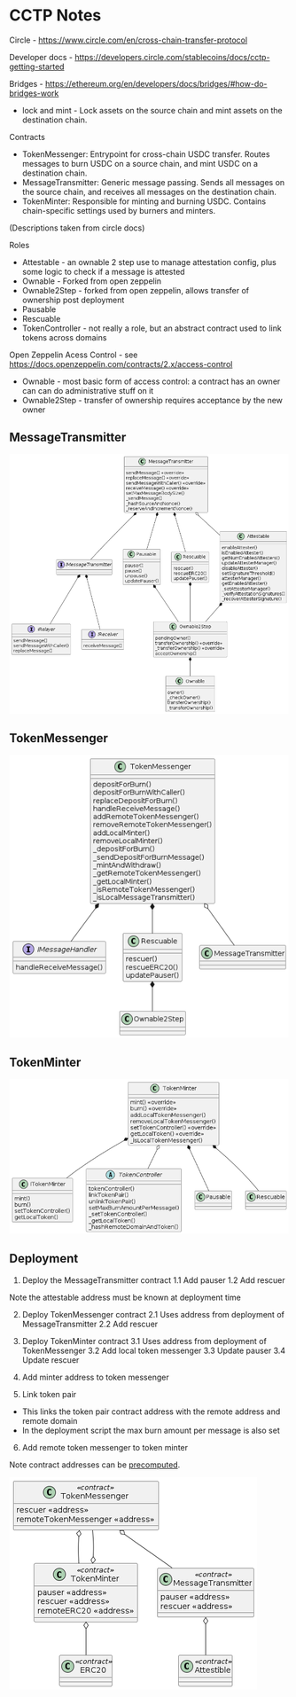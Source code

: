 # CCTP Notes

Circle - https://www.circle.com/en/cross-chain-transfer-protocol

Developer docs - https://developers.circle.com/stablecoins/docs/cctp-getting-started

Bridges - https://ethereum.org/en/developers/docs/bridges/#how-do-bridges-work

* lock and mint -  Lock assets on the source chain and mint assets on the destination chain.

Contracts

* TokenMessenger: Entrypoint for cross-chain USDC transfer. Routes messages to burn USDC on a source chain, and mint USDC on a destination chain.
* MessageTransmitter: Generic message passing. Sends all messages on the source chain, and receives all messages on the destination chain.
* TokenMinter: Responsible for minting and burning USDC. Contains chain-specific settings used by burners and minters.

(Descriptions taken from circle docs)


Roles

* Attestable - an ownable 2 step use to manage attestation config, plus some logic to check if a message is attested
* Ownable - Forked from open zeppelin
* Ownable2Step - forked from open zeppelin, allows transfer of ownership post deployment
* Pausable
* Rescuable
* TokenController - not really a role, but an abstract contract used to link tokens across domains

Open Zeppelin Acess Control - see https://docs.openzeppelin.com/contracts/2.x/access-control

* Ownable - most basic form of access control: a contract has an owner can can do administrative stuff on it
* Ownable2Step - transfer of ownership requires acceptance by the new owner

## MessageTransmitter

![MessageTransmitter](./MessageTransmitter.png)

## TokenMessenger

![TokenMessenger](./tokenMessenger.png)

## TokenMinter

![TokenMinter](./tokenMinter.png)


## Deployment

1. Deploy the MessageTransmitter contract
1.1 Add pauser
1.2 Add rescuer

Note the attestable address must be known at deployment time

2. Deploy TokenMessenger contract
2.1 Uses address from deployment of MessageTransmitter
2.2 Add rescuer

3. Deploy TokenMinter contract
3.1 Uses address from deployment of TokenMessenger
3.2 Add local token messenger 
3.3 Update pauser
3.4 Update rescuer

4. Add minter address to token messenger

5. Link token pair

* This links the token pair contract address with the remote address and remote domain
* In the deployment script the max burn amount per message is also set

6. Add remote token messenger to token minter


Note contract addresses can be [precomputed](https://ethereum.stackexchange.com/questions/760/how-is-the-address-of-an-ethereum-contract-computed).


![Deployment](./deployed.png)
